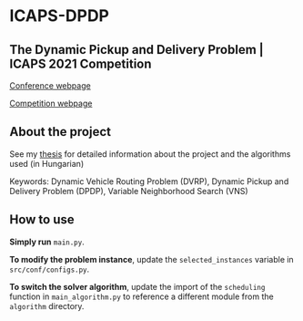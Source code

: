 # ICAPS-DPDP

## The Dynamic Pickup and Delivery Problem | ICAPS 2021 Competition

[Conference webpage](https://icaps21.icaps-conference.org/Competitions/)

[Competition webpage](https://competition.huaweicloud.com/information/1000041411/circumstance)

## About the project

See my [thesis](https://www.math.elte.hu/thesisupload/thesisfiles/2024msc_alkmat2y-kzje3n.pdf) for detailed information about the project and the algorithms used (in Hungarian)

Keywords: Dynamic Vehicle Routing Problem (DVRP), Dynamic Pickup and Delivery Problem (DPDP), Variable Neighborhood Search (VNS)

## How to use

**Simply run** `main.py`.

**To modify the problem instance**, update the `selected_instances` variable in `src/conf/configs.py`.

**To switch the solver algorithm**, update the import of the `scheduling` function in `main_algorithm.py` to reference a different module from the `algorithm` directory.
